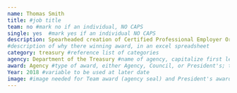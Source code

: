 ```yaml
---
name: Thomas Smith
title: #job title
team: no #mark no if an individual, NO CAPS
single: yes  #mark yes if an individual NO CAPS
description: Spearheaded creation of Certified Professional Employer Organization process at IRS for third-party payers; certification provides assurance to employers that third party payment entities would pay employment taxes and not expose job creators, inadvertently or otherwise, to tax liability.
#description of why there winning award, in an excel spreadsheet
category: treasury #reference list of categories
agency: Department of the Treasury #name of agency, capitalize first letter of each name
award: Agency #type of award, either Agency, Council, or President's; this is case sensitive so make sure to match the options listed exactly. This section generates the format of the card
Year: 2018 #variable to be used at later date
image: #image needed for Team award (agency seal) and President's award (headshot); leave empty if and individual Agency award
---
```

